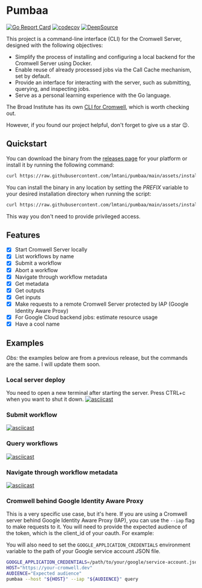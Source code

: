 # Pumbaa

[![Go Report Card](https://goreportcard.com/badge/github.com/lmtani/pumbaa)](https://goreportcard.com/report/github.com/lmtani/pumbaa)
[![codecov](https://codecov.io/gh/lmtani/pumbaa/branch/main/graph/badge.svg?token=IZHS203UA7)](https://codecov.io/gh/lmtani/pumbaa)
[![DeepSource](https://deepsource.io/gh/lmtani/pumbaa.svg/?label=active+issues&show_trend=true&token=AqgzwJfwaA6RBPpVTGK11it0)](https://deepsource.io/gh/lmtani/pumbaa/?ref=repository-badge)

This project is a command-line interface (CLI) for the Cromwell Server, designed with the following objectives:

- Simplify the process of installing and configuring a local backend for the Cromwell Server using Docker.
- Enable reuse of already processed jobs via the Call Cache mechanism, set by default.
- Provide an interface for interacting with the server, such as submitting, querying, and inspecting jobs.
- Serve as a personal learning experience with the Go language.

The Broad Institute has its own [CLI for Cromwell](https://github.com/broadinstitute/cromshell), which is worth checking out.

However, if you found our project helpful, don't forget to give us a star 😉.

## Quickstart

You can download the binary from the [releases page](https://github.com/lmtani/pumbaa/releases) for your platform or install it by running the following command:

```bash
curl https://raw.githubusercontent.com/lmtani/pumbaa/main/assets/install.sh | bash
```

You can install the binary in any location by setting the _PREFIX_ variable to your desired installation directory when running the script:

```bash
curl https://raw.githubusercontent.com/lmtani/pumbaa/main/assets/install.sh | PREFIX=/home/taniguti/bin bash
```

This way you don't need to provide privileged access.

## Features

- [x] Start Cromwell Server locally
- [x] List workflows by name
- [x] Submit a workflow
- [x] Abort a workflow
- [x] Navigate through workflow metadata
- [x] Get metadata
- [x] Get outputs
- [x] Get inputs
- [x] Make requests to a remote Cromwell Server protected by IAP (Google Identity Aware Proxy)
- [x] For Google Cloud backend jobs: estimate resource usage
- [x] Have a cool name

## Examples

_Obs:_ the examples below are from a previous release, but the commands are the same. I will update them soon.

### Local server deploy

You need to open a new terminal after starting the server. Press CTRL+c when you want to shut it down.
[![asciicast](https://asciinema.org/a/9oHGhq7t2CGpBMl3M0vicA67Q.svg)](https://asciinema.org/a/9oHGhq7t2CGpBMl3M0vicA67Q)

### Submit workflow

[![asciicast](https://asciinema.org/a/rSGGiYwAOITWNx4gX4Qtq8h8F.svg)](https://asciinema.org/a/rSGGiYwAOITWNx4gX4Qtq8h8F)

### Query workflows
[![asciicast](https://asciinema.org/a/JTQR8Va7bnHhYIZ5uxSWfZBse.svg)](https://asciinema.org/a/JTQR8Va7bnHhYIZ5uxSWfZBse)

### Navigate through workflow metadata

[![asciicast](https://asciinema.org/a/yxDZp4H2DYAWStjS2nPvsAIqM.svg)](https://asciinema.org/a/yxDZp4H2DYAWStjS2nPvsAIqM)


### Cromwell behind Google Identity Aware Proxy

This is a very specific use case, but it's here. If you are using a Cromwell server behind Google Identity Aware Proxy (IAP), you can use the `--iap` flag to make requests to it. You will need to provide the expected audience of the token, which is the client_id of your oauth. For example:

You will also need to set the `GOOGLE_APPLICATION_CREDENTIALS` environment variable to the path of your Google service account JSON file.

```bash
GOOGLE_APPLICATION_CREDENTIALS=/path/to/your/google/service-account.json
HOST="https://your-cromwell.dev"
AUDIENCE="Expected audience"
pumbaa --host "${HOST}" --iap "${AUDIENCE}" query
```
